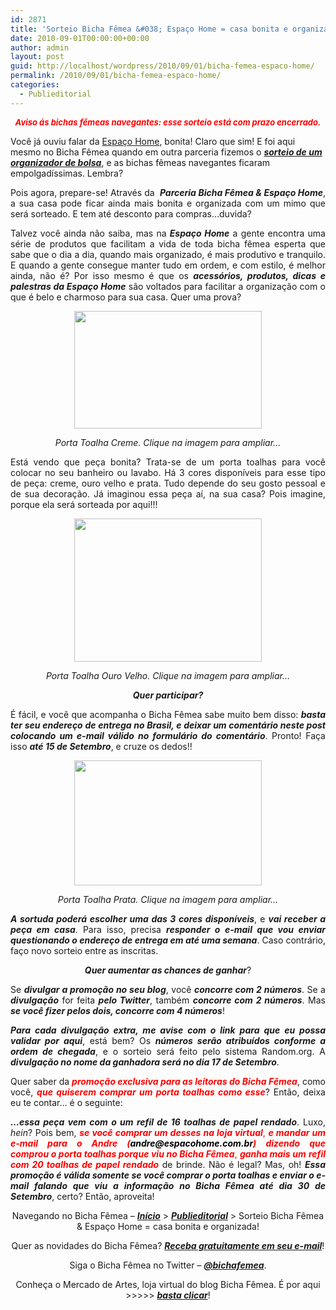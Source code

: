 ```yaml
---
id: 2871
title: 'Sorteio Bicha Fêmea &#038; Espaço Home = casa bonita e organizada!'
date: 2010-09-01T00:00:00+00:00
author: admin
layout: post
guid: http://localhost/wordpress/2010/09/01/bicha-femea-espaco-home/
permalink: /2010/09/01/bicha-femea-espaco-home/
categories:
  - Publieditorial
---
```

<p style="text-align: center;">
  <strong><em><span style="color: #ff0000; font-size: small;">Aviso ás bichas fêmeas navegantes: esse sorteio está com prazo encerrado.</span></em></strong>
</p>

Você já ouviu falar da <a href="http://www.espacohome.com.br/" target="_blank">Espaço Home</a>, bonita! Claro que sim! E foi aqui mesmo no Bicha Fêmea quando em outra parceria fizemos o **_[sorteio de um organizador de bolsa](http://www.trololodemulher.com.br/2010/03/22/sorteio-bicha-femea-organizacao-com-estilo-by-espaco-home/)_**, e as bichas fêmeas navegantes ficaram empolgadíssimas. Lembra?

<p style="text-align: justify;">
  Pois agora, prepare-se! Através da  <strong><em>Parceria Bicha Fêmea & Espaço Home</em></strong>, a sua casa pode ficar ainda mais bonita e organizada com um mimo que será sorteado. E tem até desconto para compras&#8230;duvida?
</p>

<!--more-->

<p style="text-align: justify;">
  Talvez você ainda não saiba, mas na <strong><em>Espaço Home</em></strong> a gente encontra uma série de produtos que facilitam a vida de toda bicha fêmea esperta que sabe que o dia a dia, quando mais organizado, é mais produtivo e tranquilo. E quando a gente consegue manter tudo em ordem, e com estilo, é melhor ainda, não é? Por isso mesmo é que os <strong><em>acessórios, produtos, dicas e palestras da Espaço Home</em></strong> são voltados para facilitar a organização com o que é belo e charmoso para sua casa. Quer uma prova?
</p>

<p style="text-align: center;">
  <em><a href="http://www.trololodemulher.com.br/blog/wp-content/uploads/2010/08/porta-toalha-creme.jpg"><img class="size-medium wp-image-5139 aligncenter" title="porta toalha creme" src="http://www.trololodemulher.com.br/blog/wp-content/uploads/2010/08/porta-toalha-creme-300x188.jpg" alt="" width="300" height="188" /></a></em>
</p>

<p style="text-align: center;">
  <em>Porta Toalha Creme. Clique na imagem para ampliar&#8230;</em>
</p>

<p style="text-align: justify;">
  Está vendo que peça bonita? Trata-se de um porta toalhas para você colocar no seu banheiro ou lavabo. Há 3 cores disponíveis para esse tipo de peça: creme, ouro velho e prata. Tudo depende do seu gosto pessoal e de sua decoração. Já imaginou essa peça aí, na sua casa? Pois imagine, porque ela será sorteada por aqui!!!
</p>

<p style="text-align: center;">
  <em><a href="http://www.trololodemulher.com.br/blog/wp-content/uploads/2010/08/porta-toalha-ouro-velho.jpg"><img class="size-medium wp-image-5140 aligncenter" title="porta toalha ouro velho" src="http://www.trololodemulher.com.br/blog/wp-content/uploads/2010/08/porta-toalha-ouro-velho-300x229.jpg" alt="" width="300" height="229" /></a></em>
</p>

<p style="text-align: center;">
  <em>Porta Toalha Ouro Velho. Clique na imagem para ampliar&#8230;</em>
</p>

<p style="text-align: center;">
  <strong><em>Quer participar?</em></strong>
</p>

<p style="text-align: justify;">
  É fácil, e você que acompanha o Bicha Fêmea sabe muito bem disso: <strong><em>basta ter seu endereço de entrega no Brasil, e deixar um comentário neste post colocando um e-mail válido no formulário do comentário</em></strong>. Pronto! Faça isso <strong><em>até 15 de Setembro</em></strong>, e cruze os dedos!!
</p>

<p style="text-align: center;">
  <em><a href="http://www.trololodemulher.com.br/blog/wp-content/uploads/2010/08/porta-toalha-prata.jpg"><img class="size-medium wp-image-5143 aligncenter" title="porta toalha prata" src="http://www.trololodemulher.com.br/blog/wp-content/uploads/2010/08/porta-toalha-prata-300x200.jpg" alt="" width="300" height="200" /></a></em>
</p>

<p style="text-align: center;">
  <em>Porta Toalha Prata. Clique na imagem para ampliar&#8230;</em>
</p>

<p style="text-align: justify;">
  <strong><em>A sortuda poderá escolher uma das 3 cores disponíveis</em></strong>, e <strong><em>vai receber a peça em casa</em></strong>. Para isso, precisa <strong><em>responder o e-mail que vou enviar questionando o endereço de entrega em até uma semana</em></strong>. Caso contrário, faço novo sorteio entre as inscritas.
</p>

<p style="text-align: center;">
  <strong><em>Quer aumentar as chances de ganhar</em></strong>?
</p>

<p style="text-align: justify;">
  Se <strong><em>divulgar a promoção no seu blog</em></strong>, você <strong><em>concorre com 2 números</em></strong>. Se a <strong><em>divulgação</em></strong> for feita <strong><em>pelo Twitter</em></strong>, também <strong><em>concorre com 2 números</em></strong>. Mas <strong><em>se você fizer pelos dois, concorre com 4 números</em></strong>!
</p>

<p style="text-align: justify;">
  <strong><em>Para cada divulgação extra, me avise com o link para que eu possa validar por aqui</em></strong>, está bem? Os <strong><em>números serão atribuídos conforme a ordem de chegada</em></strong>, e o sorteio será feito pelo sistema Random.org. A <strong><em>divulgação no nome da ganhadora será no dia 17 de Setembro</em></strong>.
</p>

<p style="text-align: justify;">
  Quer saber da <strong><em><span style="color: #ff0000;">promoção exclusiva para as leitoras do Bicha Fêmea</span></em></strong>, como você, <strong><em><span style="color: #ff0000;">que quiserem comprar um porta toalhas como esse</span></em></strong>? Então, deixa eu te contar… é o seguinte: <strong><em></em></strong>
</p>

<p style="text-align: justify;">
  <strong><em>…essa peça vem com o um refil de 16 toalhas de papel rendado</em></strong>. Luxo, <em>hein</em>? Pois bem, <span style="color: #ff0000;"><strong><em>se você comprar um desses na loja virtual</em></strong>, <strong><em>e mandar um e-mail para o Andre (<span style="color: #000000;">andre@espacohome.com.br</span>) dizendo que comprou o porta toalhas porque viu no Bicha Fêmea</em></strong>, <strong><em>ganha mais um</em></strong> <strong><em>refil com 20 toalhas de papel rendado</em></strong></span> de brinde. Não é legal? Mas, oh! <strong><em>Essa promoção é válida somente se você comprar o porta toalhas e enviar o e-mail falando que viu a informação no Bicha Fêmea até dia 30 de Setembro</em></strong>, certo? Então, aproveita!
</p>

<p style="text-align: center;">
  Navegando no Bicha Fêmea – <strong><em><a href="http://www.trololodemulher.com.br/">Início</a></em></strong> > <a href="http://www.trololodemulher.com.br/category/publieditorial/"><strong><em>Publieditorial</em></strong></a> > Sorteio Bicha Fêmea & Espaço Home = casa bonita e organizada!
</p>

<p style="text-align: center;">
  Quer as novidades do Bicha Fêmea? <strong><em><a href="http://feedburner.google.com/fb/a/mailverify?uri=blogbichafemea&loc=pt_BR">Receba gratuitamente em seu e-mail</a></em></strong>!
</p>

<p style="text-align: center;">
  Siga o Bicha Fêmea no Twitter – <a href="http://twitter.com/bichafemea"><strong><em>@bichafemea</em></strong></a>.
</p>

<p style="text-align: center;">
  Conheça o Mercado de Artes, loja virtual do blog Bicha Fêmea. É por aqui >>>>> <a href="http://www.trololodemulher.com.br/loja/"><strong><em>basta clicar</em></strong></a>!
</p>
